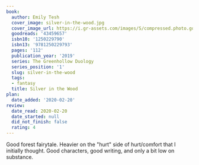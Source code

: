 ```yaml
---
book:
  author: Emily Tesh
  cover_image: silver-in-the-wood.jpg
  cover_image_url: https://i.gr-assets.com/images/S/compressed.photo.goodreads.com/books/1547478093l/43459657._SX98_.jpg
  goodreads: '43459657'
  isbn10: '1250229790'
  isbn13: '9781250229793'
  pages: '112'
  publication_year: '2019'
  series: The Greenhollow Duology
  series_position: '1'
  slug: silver-in-the-wood
  tags:
  - fantasy
  title: Silver in the Wood
plan:
  date_added: '2020-02-20'
review:
  date_read: 2020-02-20
  date_started: null
  did_not_finish: false
  rating: 4
---
```


Good forest fairytale. Heavier on the "hurt" side of hurt/comfort that I initially thought. Good characters, good writing, and only a bit low on substance.
